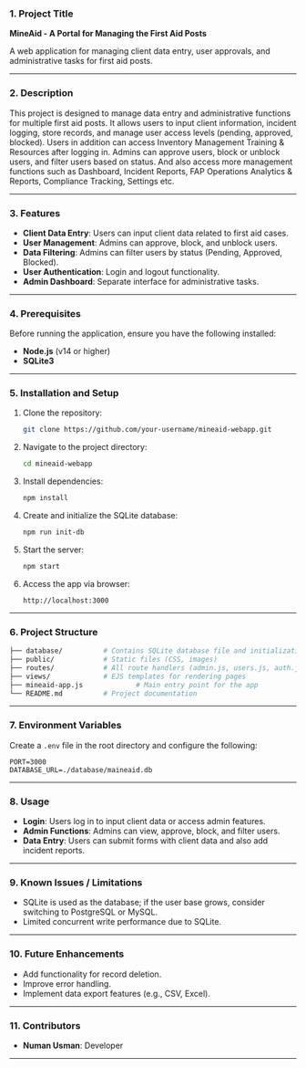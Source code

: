 
### 1. Project Title
**MineAid - A Portal for Managing the First Aid Posts**

A web application for managing client data entry, user approvals, and administrative tasks for first aid posts.

---

### 2. Description
This project is designed to manage data entry and administrative functions for multiple first aid posts. It allows users to input client information, incident logging, store records, and manage user access levels (pending, approved, blocked). Users in addition can access Inventory Management
Training & Resources after logging in. Admins can approve users, block or unblock users, and filter users based on status. And also access more management functions such as Dashboard, Incident Reports, FAP Operations Analytics & Reports, Compliance Tracking, Settings etc.

---

### 3. Features
- **Client Data Entry**: Users can input client data related to first aid cases.
- **User Management**: Admins can approve, block, and unblock users.
- **Data Filtering**: Admins can filter users by status (Pending, Approved, Blocked).
- **User Authentication**: Login and logout functionality.
- **Admin Dashboard**: Separate interface for administrative tasks.
  
---

### 4. Prerequisites
Before running the application, ensure you have the following installed:
- **Node.js** (v14 or higher)
- **SQLite3**

---

### 5. Installation and Setup

1. Clone the repository:
    ```bash
    git clone https://github.com/your-username/mineaid-webapp.git
    ```

2. Navigate to the project directory:
    ```bash
    cd mineaid-webapp
    ```

3. Install dependencies:
    ```bash
    npm install
    ```

4. Create and initialize the SQLite database:
    ```bash
    npm run init-db
    ```

5. Start the server:
    ```bash
    npm start
    ```

6. Access the app via browser:
    ```
    http://localhost:3000
    ```

---

### 6. Project Structure

```bash
├── database/          # Contains SQLite database file and initialization logic
├── public/            # Static files (CSS, images)
├── routes/            # All route handlers (admin.js, users.js, auth.js, etc.)
├── views/             # EJS templates for rendering pages
├── mineaid-app.js             # Main entry point for the app
└── README.md          # Project documentation
```

---

### 7. Environment Variables
Create a `.env` file in the root directory and configure the following:
```
PORT=3000
DATABASE_URL=./database/maineaid.db
```

---

### 8. Usage

- **Login**: Users log in to input client data or access admin features.
- **Admin Functions**: Admins can view, approve, block, and filter users.
- **Data Entry**: Users can submit forms with client data and also add incident reports.
  
---

### 9. Known Issues / Limitations
- SQLite is used as the database; if the user base grows, consider switching to PostgreSQL or MySQL.
- Limited concurrent write performance due to SQLite.

---

### 10. Future Enhancements
- Add functionality for record deletion.
- Improve error handling.
- Implement data export features (e.g., CSV, Excel).
  
---

### 11. Contributors
- **Numan Usman**: Developer

---

